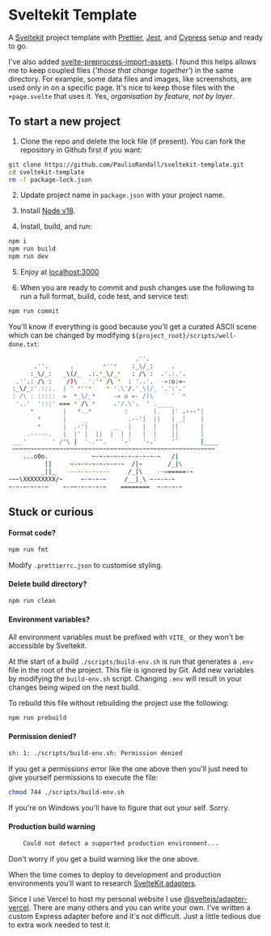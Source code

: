 # Sveltekit Template

A [Sveltekit](https://kit.svelte.dev/) project template with [Prettier](https://prettier.io/), [Jest](https://jestjs.io/), and [Cypress](https://www.cypress.io/) setup and ready to go.

I've also added [svelte-preprocess-import-assets](https://www.npmjs.com/package/svelte-preprocess-import-assets). I found this helps allows me to keep coupled files (_'those that change together'_) in the same directory. For example, some data files and images, like screenshots, are used only in on a specific page. It's nice to keep those files with the `+page.svelte` that uses it. Yes, _organisation by feature, not by layer_.

## To start a new project

1. Clone the repo and delete the lock file (if present). You can fork the repository in Github first if you want:

```bash
git clone https://github.com/PaulioRandall/sveltekit-template.git
cd sveltekit-template
rm -f package-lock.json
```

2. Update project name in `package.json` with your project name.

3. Install [Node v18](https://nodejs.org/en/download/).

4. Install, build, and run:

```bash
npm i
npm run build
npm run dev
```

5. Enjoy at [localhost:3000](http://localhost:3000)

6. When you are ready to commit and push changes use the following to run a full format, build, code test, and service test:

```bash
npm run commit
```

You'll know if everything is good because you'll get a curated ASCII scene which can be changed by modifying `${project_root}/scripts/well-done.txt`:

```bash
                                   .''.
       .''.      .        *''*    :_\/_:     .
      :_\/_:   _\(/_  .:.*_\/_*   : /\ :  .'.:.'.
  .''.: /\ :    /)\   ':'* /\ *  : '..'.  -=:o:=-
 :_\/_:'.:::.  | ' *''*    * '.\'/.'_\(/_ '.':'.'
 : /\ : :::::  =  *_\/_*     -= o =- /)\     '  *
  '..'  ':::' === * /\ *     .'/.\'.  ' ._____
      *        |   *..*         :       |.   |' .---"|
        *      |     _           .--'|  ||   | _|    |
        *      |  .-'|       __  |   |  |    ||      |
     .-----.   |  |' |  ||  |  | |   |  |    ||      |
 ___'       ' /"\ |  '-."".    '-'   '-.'    '`      |____
 ~~~~~~~~~~~~~~~~~~~~~~~~~~~~~~~~~~~~~~~~~~~~~~~~~~~~~~~~
    ...o0o.            ~-~-~-~-~-~-~-~-~-~   /|
          ||     ~-~-~-~-~-~-~-~  /|~       /_|\
         _||_   -~-~-~-~-~-~     /_|\    -~======-~
~~~\XXXXXXXXX/~     ~-~-~-~     /__|_\ ~-~-~-~
~-~-~-~-~-~    ~-~~-~-~-~-~    ========  ~-~-~-~

```

## Stuck or curious

#### Format code?

```bash
npm run fmt
```

Modify `.prettierrc.json` to customise styling.

#### Delete build directory?

```bash
npm run clean
```

#### Environment variables?

All environment variables must be prefixed with `VITE_` or they won't be accessible by Sveltekit.

At the start of a build `./scripts/build-env.sh` is run that generates a `.env` file in the root of the project. This file is ignored by Git. Add new variables by modifying the `build-env.sh` script. Changing `.env` will result in your changes being wiped on the next build.

To rebuild this file without rebuilding the project use the following:

```bash
npm run prebuild
```

#### Permission denied?

```bash
sh: 1: ./scripts/build-env.sh: Permission denied
```

If you get a permissions error like the one above then you'll just need to give yourself permissions to execute the file:

```bash
chmod 744 ./scripts/build-env.sh
```

If you're on Windows you'll have to figure that out your self. Sorry.

#### Production build warning

```bash
	Could not detect a supported production environment...
```

Don't worry if you get a build warning like the one above.

When the time comes to deploy to development and production environments you'll want to research [SvelteKit adapters](https://kit.svelte.dev/docs/adapters).

Since I use Vercel to host my personal website I use [@sveltejs/adapter-vercel](https://www.npmjs.com/package/@sveltejs/adapter-vercel). There are many others and you can write your own. I've written a custom Express adapter before and it's not difficult. Just a little tedious due to extra work needed to test it.
